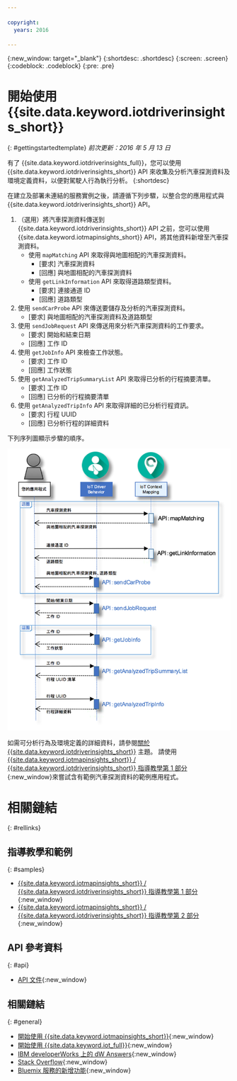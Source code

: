 ```yaml
---

copyright:
  years: 2016

---
```


{:new_window: target="_blank"}
{:shortdesc: .shortdesc}
{:screen: .screen}
{:codeblock: .codeblock}
{:pre: .pre}

# 開始使用 {{site.data.keyword.iotdriverinsights_short}}
{: #gettingstartedtemplate}
*前次更新：2016 年 5 月 13 日*

有了 {{site.data.keyword.iotdriverinsights_full}}，您可以使用 {{site.data.keyword.iotdriverinsights_short}} API 來收集及分析汽車探測資料及環境定義資料，以便對駕駛人行為執行分析。
{:shortdesc}

在建立及部署未連結的服務實例之後，請遵循下列步驟，以整合您的應用程式與 {{site.data.keyword.iotdriverinsights_short}} API。 

1. （選用）將汽車探測資料傳送到 {{site.data.keyword.iotdriverinsights_short}} API 之前，您可以使用 {{site.data.keyword.iotmapinsights_short}} API，將其他資料新增至汽車探測資料。
     - 使用 `mapMatching` API 來取得與地圖相配的汽車探測資料。
        - [要求] 汽車探測資料
        - [回應] 與地圖相配的汽車探測資料
     - 使用 `getLinkInformation` API 來取得道路類型資料。
        - [要求] 連接通道 ID
        - [回應] 道路類型
2. 使用 `sendCarProbe` API 來傳送要儲存及分析的汽車探測資料。
   - [要求] 與地圖相配的汽車探測資料及道路類型
3. 使用 `sendJobRequest` API 來傳送用來分析汽車探測資料的工作要求。
   - [要求] 開始和結束日期
   - [回應] 工作 ID
4. 使用 `getJobInfo` API 來檢查工作狀態。
   - [要求] 工作 ID
   - [回應] 工作狀態
5. 使用 `getAnalyzedTripSummaryList` API 來取得已分析的行程摘要清單。
   - [要求] 工作 ID
   - [回應] 已分析的行程摘要清單
6. 使用 `getAnalyzedTripInfo` API 來取得詳細的已分析行程資訊。
   - [要求] 行程 UUID
   - [回應] 已分析行程的詳細資料 

下列序列圖顯示步驟的順序。

![一般分析順序](images/sequence_diagram.png "一般分析順序")

如需可分析行為及環境定義的詳細資料，請參閱[關於 {{site.data.keyword.iotdriverinsights_short}}](iotdriverinsights_overview.html) 主題。
請使用 [{{site.data.keyword.iotmapinsights_short}} / {{site.data.keyword.iotdriverinsights_short}} 指導教學第 1 部分](https://github.com/IBM-Bluemix/car-data-management){:new_window}來嘗試含有範例汽車探測資料的範例應用程式。


# 相關鏈結
{: #rellinks}
## 指導教學和範例
{: #samples}

* [{{site.data.keyword.iotmapinsights_short}} / {{site.data.keyword.iotdriverinsights_short}} 指導教學第 1 部分](https://github.com/IBM-Bluemix/car-data-management){:new_window}
* [{{site.data.keyword.iotmapinsights_short}} / {{site.data.keyword.iotdriverinsights_short}} 指導教學第 2 部分](https://github.com/IBM-Bluemix/map-driver-insights){:new_window}

## API 參考資料
{: #api}

* [API 文件](http://ibm.biz/IoTDriverBehavior_APIdoc){:new_window}

## 相關鏈結
{: #general}

* [開始使用 {{site.data.keyword.iotmapinsights_short}}](../IotMapInsights/index.html){:new_window}
* [開始使用 {{site.data.keyword.iot_full}}](https://www.ng.bluemix.net/docs/services/IoT/index.html){:new_window}
* [IBM developerWorks 上的 dW Answers](https://developer.ibm.com/answers/topics/iot-driver-behavior){:new_window}
* [Stack Overflow](http://stackoverflow.com/questions/tagged/iot-driver-behavior){:new_window}
* [Bluemix 服務的新增功能](http://www.ng.bluemix.net/docs/whatsnew/index.html#services_category){:new_window}

